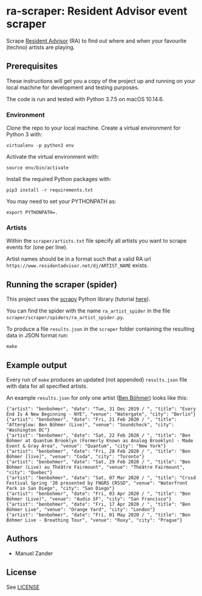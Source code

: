 # ra-scraper: Resident Advisor event scraper
Scrape [Resident Advisor](https://residentadvisor.net) (RA) to find out where and when your favourite (techno) artists are playing.

## Prerequisites

These instructions will get you a copy of the project up and running on your local machine for development and testing purposes.

The code is run and tested with Python 3.7.5 on macOS 10.14.6.

### Environment

Clone the repo to your local machine.
Create a virtual environment for Python 3 with:

```
virtualenv -p python3 env
```

Activate the virtual environment with:

```
source env/bin/activate
```

Install the required Python packages with:

```
pip3 install -r requirements.txt
```

You may need to set your PYTHONPATH as:

```
export PYTHONPATH=.
```

### Artists

Within the `scraper/artists.txt` file specify all artists you want to scrape events for (one per line).

Artist names should be in a format such that a valid RA url `https://www.residentadvisor.net/dj/ARTIST_NAME` exists.

## Running the scraper (spider)

This project uses the [scrapy](https://scrapy.org/) Python library (tutorial [here](https://docs.scrapy.org/en/latest/intro/tutorial.html)).

You can find the spider with the name `ra_artist_spider` in the file `scraper/scraper/spiders/ra_artist_spider.py`.

To produce a file `results.json` in the `scraper` folder containing the resulting data in JSON format run:

```
make
```

## Example output

Every run of `make` produces an updated (not appended) `results.json` file with data for all specified artists.

An example `results.json` for only one artist ([Ben Böhmer](https://www.residentadvisor.net/dj/benbohmer)) looks like this:

```
{"artist": "benbohmer", "date": "Tue, 31 Dec 2019 / ", "title": "Every End Is A New Beginning - NYE", "venue": "Watergate", "city": "Berlin"}
{"artist": "benbohmer", "date": "Fri, 21 Feb 2020 / ", "title": "Afterglow: Ben Böhmer (Live)", "venue": "Soundcheck", "city": "Washington DC"}
{"artist": "benbohmer", "date": "Sat, 22 Feb 2020 / ", "title": "Ben Böhmer at Quantum Brooklyn (Formerly Known as Analog Brooklyn) - Made Event & Gray Area", "venue": "Quantum", "city": "New York"}
{"artist": "benbohmer", "date": "Fri, 28 Feb 2020 / ", "title": "Ben Böhmer [live]", "venue": "Coda", "city": "Toronto"}
{"artist": "benbohmer", "date": "Sat, 29 Feb 2020 / ", "title": "Ben Böhmer (Live) au Théâtre Fairmount", "venue": "Théâtre Fairmount", "city": "Quebec"}
{"artist": "benbohmer", "date": "Sat, 07 Mar 2020 / ", "title": "Crssd Festival Spring '20 presented by FNGRS CRSSD", "venue": "Waterfront Park in San Diego", "city": "San Diego"}
{"artist": "benbohmer", "date": "Fri, 03 Apr 2020 / ", "title": "Ben Böhmer (Live)", "venue": "Audio SF", "city": "San Francisco"}
{"artist": "benbohmer", "date": "Fri, 17 Apr 2020 / ", "title": "Ben Böhmer Live", "venue": "Orange Yard", "city": "London"}
{"artist": "benbohmer", "date": "Fri, 01 May 2020 / ", "title": "Ben Böhmer Live - Breathing Tour", "venue": "Roxy", "city": "Prague"}
```

## Authors

* Manuel Zander

## License

See [LICENSE](./LICENSE)
